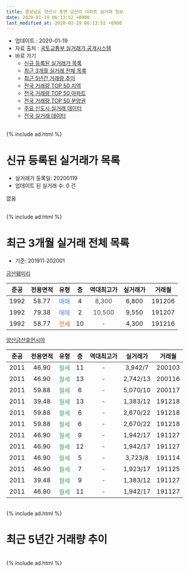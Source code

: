 ```yaml
---
title: 경상남도 양산시 동면 금산리 아파트 실거래 정보
date: 2020-01-19 06:13:52 +0900
last_modified_at: 2020-01-19 06:13:52 +0900
---
```


* 업데이트 : 2020-01-19
* 자료 출처 : [국토교통부 실거래가 공개시스템](http://rt.molit.go.kr)
* 바로 가기
    * [신규 등록된 실거래가 목록](#신규-등록된-실거래가-목록)
    * [최근 3개월 실거래 전체 목록](#최근-3개월-실거래-전체-목록)
    * [최근 5년간 거래량 추이](#최근-5년간-거래량-추이)
    * [전국 거래량 TOP 50 지역](https://apt-info.github.io/apt-trade-info/최근-3개월-전국에서-가장-거래가-많이-발생한-지역)
    * [전국 거래량 TOP 50 아파트](https://apt-info.github.io/apt-trade-info/최근-3개월-전국에서-가장-거래가-많이-발생한-아파트)
    * [전국 거래량 TOP 50 분양권](https://apt-info.github.io/apt-trade-info/최근-3개월-전국에서-가장-거래가-많이-발생한-분양권)
    * [주요 신도시 실거래 데이터](https://apt-info.github.io/apt-trade-info/주요-신도시)
    * [전국 실거래 데이터](https://apt-info.github.io/apt-trade-info/전국)
<br>
{% include ad.html %}
<br>

# 신규 등록된 실거래가 목록
* 실거래가 등록일: 20200119
* 업데이트 된 실거래 수: 0 건

없음

<br>
{% include ad.html %}
<br>

# 최근 3개월 실거래 전체 목록
* 기준: 201911-202001


[금산훼미리](https://search.naver.com/search.naver?query=%EA%B2%BD%EC%83%81%EB%82%A8%EB%8F%84+%EC%96%91%EC%82%B0%EC%8B%9C+%EB%8F%99%EB%A9%B4+%EA%B8%88%EC%82%B0%EB%A6%AC+%EA%B8%88%EC%82%B0%ED%9B%BC%EB%AF%B8%EB%A6%AC)

|준공|전용면적|유형|층|역대최고가|실거래가|거래월|
|:---:|:---:|:---:|:---:|:---:|:---:|:---:|
|1992|58.77|<span style="color:#4285f3">매매</span>|4|<span style="color:#444444">8,300</span>|6,800|191206|
|1992|79.38|<span style="color:#4285f3">매매</span>|2|<span style="color:#444444">10,500</span>|9,550|191207|
|1992|58.77|<span style="color:#ff5a00">전세</span>|10|<span style="color:#444444">-</span>|4,300|191216|

[양산금산휴먼시아](https://search.naver.com/search.naver?query=%EA%B2%BD%EC%83%81%EB%82%A8%EB%8F%84+%EC%96%91%EC%82%B0%EC%8B%9C+%EB%8F%99%EB%A9%B4+%EA%B8%88%EC%82%B0%EB%A6%AC+%EC%96%91%EC%82%B0%EA%B8%88%EC%82%B0%ED%9C%B4%EB%A8%BC%EC%8B%9C%EC%95%84)

|준공|전용면적|유형|층|역대최고가|실거래가|거래월|
|:---:|:---:|:---:|:---:|:---:|:---:|:---:|
|2011|46.90|<span style="color:#34a853">월세</span>|11|<span style="color:#444444">-</span>|3,942/7|200103|
|2011|46.90|<span style="color:#34a853">월세</span>|13|<span style="color:#444444">-</span>|2,742/13|200116|
|2011|59.88|<span style="color:#34a853">월세</span>|6|<span style="color:#444444">-</span>|5,070/10|200117|
|2011|39.48|<span style="color:#34a853">월세</span>|13|<span style="color:#444444">-</span>|1,383/12|191218|
|2011|59.88|<span style="color:#34a853">월세</span>|6|<span style="color:#444444">-</span>|2,670/22|191218|
|2011|59.88|<span style="color:#34a853">월세</span>|6|<span style="color:#444444">-</span>|2,670/22|191218|
|2011|46.90|<span style="color:#34a853">월세</span>|9|<span style="color:#444444">-</span>|1,942/17|191127|
|2011|46.90|<span style="color:#34a853">월세</span>|12|<span style="color:#444444">-</span>|1,942/17|191127|
|2011|46.90|<span style="color:#34a853">월세</span>|5|<span style="color:#444444">-</span>|3,723/8|191114|
|2011|46.90|<span style="color:#34a853">월세</span>|7|<span style="color:#444444">-</span>|1,923/17|191125|
|2011|39.48|<span style="color:#34a853">월세</span>|9|<span style="color:#444444">-</span>|1,383/12|191127|
|2011|46.90|<span style="color:#34a853">월세</span>|11|<span style="color:#444444">-</span>|1,942/17|191127|


<br>
{% include ad.html %}
<br>

# 최근 5년간 거래량 추이


<div style="width:100%;">
    <canvas id="deal_progress" height="200"></canvas>
</div>

<script>
new Chart(document.getElementById("deal_progress"), {
    type: 'line',
    data: {
        labels: ['201501','201502','201503','201504','201505','201506','201507','201508','201509','201510','201511','201512','201601','201602','201603','201604','201605','201606','201607','201608','201609','201610','201611','201612','201701','201702','201703','201704','201705','201706','201707','201708','201709','201710','201711','201712','201801','201802','201803','201804','201805','201806','201807','201808','201809','201810','201811','201812','201901','201902','201903','201904','201905','201906','201907','201908','201909','201910','201911','201912','202001'],
        datasets: [{
            label: '매매',
            pointRadius: 1,
            data: [0, 0, 1, 1, 1, 1, 1, 0, 1, 1, 1, 1, 2, 3, 3, 2, 1, 0, 0, 0, 0, 0, 0, 1, 0, 0, 1, 1, 1, 3, 1, 2, 1, 0, 1, 0, 1, 0, 0, 2, 0, 1, 0, 0, 0, 1, 0, 0, 0, 0, 0, 0, 0, 0, 0, 0, 0, 1, 0, 2, 0],
            borderColor: "rgba(255, 201, 14, 1)",
            backgroundColor: "rgba(255, 201, 14, 0.5)",
            fill: false,
            lineTension: 0
        },{
            label: '전월세',
            pointRadius: 1,
            data: [0, 0, 2, 1, 4, 38, 3, 11, 5, 4, 0, 3, 1, 1, 1, 2, 1, 0, 2, 5, 2, 4, 5, 5, 0, 3, 1, 6, 0, 31, 7, 8, 3, 4, 3, 1, 0, 7, 1, 3, 1, 3, 5, 3, 1, 7, 3, 6, 4, 3, 3, 5, 4, 31, 5, 4, 4, 4, 6, 4, 3],
            borderColor: "rgba(0, 141, 185, 1)",
            backgroundColor: "rgba(0, 141, 185, 0.5)",
            fill: false,
            lineTension: 0
        }
        ]
    },
    options: {
        responsive: true,
        title: {
            display: false
        },
        tooltips: {
            mode: 'index',
            intersect: false
        },
        hover: {
            mode: 'nearest',
            intersect: true
        },
        scales: {
            xAxes: [{
                display: true,
                scaleLabel: {
                    display: true,
                    labelString: '년/월'
                }
            }],
            yAxes: [{
                display: true,
                ticks: {
                    suggestedMin: 0,
                },
                scaleLabel: {
                    display: true,
                    labelString: '실거래 수'
                }
            }]
        }
    }
});

</script>


<br>
{% include ad.html %}
<br>

